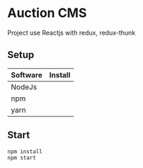 # Auction CMS

Project use Reactjs with redux, redux-thunk

## Setup
| Software | Install |
| --- | ----------- |
| NodeJs |  |
| npm |  |
| yarn |  |

## Start
```
npm install
npm start
```

